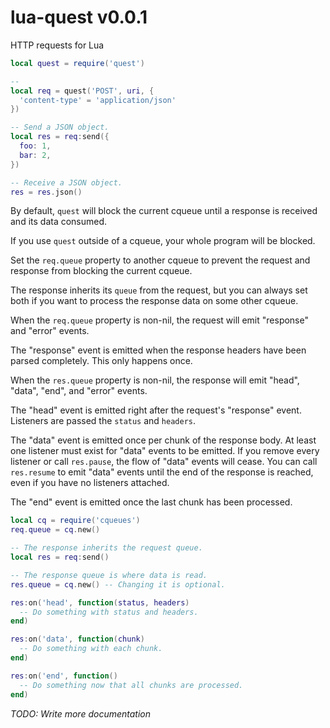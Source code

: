 # lua-quest v0.0.1

HTTP requests for Lua

```lua
local quest = require('quest')

-- 
local req = quest('POST', uri, {
  'content-type' = 'application/json'
})

-- Send a JSON object.
local res = req:send({
  foo: 1,
  bar: 2,
})

-- Receive a JSON object.
res = res.json()
```

By default, `quest` will block the current cqueue
until a response is received and its data consumed.

If you use `quest` outside of a cqueue, your whole
program will be blocked.

Set the `req.queue` property to another cqueue
to prevent the request and response from
blocking the current cqueue.

The response inherits its `queue` from the
request, but you can always set both if
you want to process the response data
on some other cqueue.

When the `req.queue` property is non-nil,
the request will emit "response" and
"error" events.

The "response" event is emitted when
the response headers have been parsed
completely. This only happens once.

When the `res.queue` property is non-nil,
the response will emit "head", "data",
"end", and "error" events.

The "head" event is emitted right after
the request's "response" event. Listeners
are passed the `status` and `headers`.

The "data" event is emitted once per
chunk of the response body. At least one
listener must exist for "data" events to
be emitted. If you remove every listener
or call `res.pause`, the flow of "data"
events will cease. You can call `res.resume`
to emit "data" events until the end of the
response is reached, even if you have no
listeners attached.

The "end" event is emitted once the last
chunk has been processed.

```lua
local cq = require('cqueues')
req.queue = cq.new()

-- The response inherits the request queue.
local res = req:send()

-- The response queue is where data is read.
res.queue = cq.new() -- Changing it is optional.

res:on('head', function(status, headers)
  -- Do something with status and headers.
end)

res:on('data', function(chunk)
  -- Do something with each chunk.
end)

res:on('end', function()
  -- Do something now that all chunks are processed.
end)
```

*TODO: Write more documentation*

